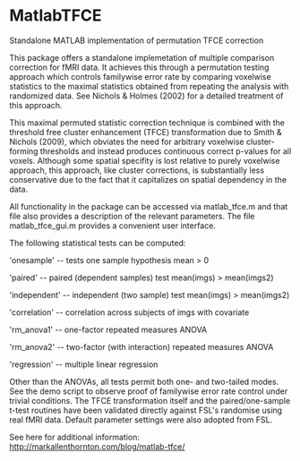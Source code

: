 # MatlabTFCE
Standalone MATLAB implementation of permutation TFCE correction

This package offers a standalone implemetation of multiple comparison
correction for fMRI data. It achieves this through a permutation testing
approach which controls familywise error rate by comparing voxelwise
statistics to the maximal statistics obtained from repeating the analysis
with randomized data. See Nichols & Holmes (2002) for a detailed
treatment of this approach. 

This maximal permuted statistic correction technique is combined
with the threshold free cluster enhancement (TFCE) transformation due to
Smith & Nichols (2009), which obviates the need for arbitrary voxelwise
cluster-forming thresholds and instead produces continuous correct
p-values for all voxels. Although some spatial specifity is lost
relative to purely voxelwise approach, this approach, like cluster
corrections, is substantially less conservative due to the fact that
it capitalizes on spatial dependency in the data.

All functionality in the package can be accessed via matlab_tfce.m and
that file also provides a description of the relevant parameters. The
file matlab_tfce_gui.m provides a convenient user interface.

The following statistical tests can be computed:

'onesample' -- tests one sample hypothesis mean > 0

'paired' -- paired (dependent samples) test mean(imgs) > mean(imgs2)

'independent' -- independent (two sample) test mean(imgs) > mean(imgs2)

'correlation' -- correlation across subjects of imgs with covariate

'rm_anova1' -- one-factor repeated measures ANOVA

'rm_anova2' -- two-factor (with interaction) repeated measures ANOVA

'regression' -- multiple linear regression

Other than the ANOVAs, all tests permit both one- and two-tailed modes. See the demo script to observe proof of familywise error rate control under trivial conditions. The TFCE transformation itself and the paired/one-sample t-test routines have been validated directly against FSL's randomise using real fMRI data. Default parameter settings were also adopted from FSL.

See here for additional information: http://markallenthornton.com/blog/matlab-tfce/
